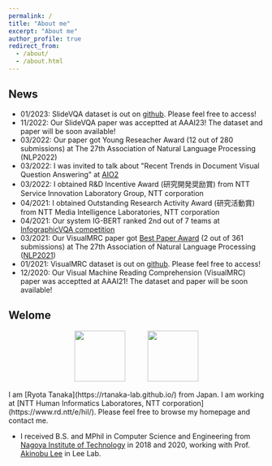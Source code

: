 ```yaml
---
permalink: /
title: "About me"
excerpt: "About me"
author_profile: true
redirect_from: 
  - /about/
  - /about.html
---
```


## News
- 01/2023: SlideVQA dataset is out on [github](https://github.com/nttmdlab-nlp/SlideVQA). Please feel free to access!
- 11/2022: Our SlideVQA paper was acceptted at AAAI23! The dataset and paper will be soon available!
- 03/2022: Our paper got Young Reseacher Award (12 out of 280 submissions) at The 27th Association of Natural Language Processing (NLP2022)
- 03/2022: I was invited to talk about "Recent Trends in Document Visual Question Answering" at [AIO2](https://sites.google.com/view/project-aio/competition2?authuser=0)  
- 03/2022: I obtained R&D Incentive Award (研究開発奨励賞) from NTT Service Innovation Laboratory Group, NTT corporation
- 04/2021: I obtained Outstanding Research Activity Award (研究活動賞) from NTT Media Intelligence Laboratories, NTT corporation
- 04/2021: Our system IG-BERT ranked 2nd out of 7 teams at [InfographicVQA competition](https://rrc.cvc.uab.es/?ch=17&com=evaluation&task=3)
- 03/2021: Our VisualMRC paper got [Best Paper Award](https://www.anlp.jp/nlp2021/award.html) (2 out of 361 submissions) at The 27th Association of Natural Language Processing ([NLP2021](https://www.anlp.jp/nlp2021/))
- 01/2021: VisualMRC dataset is out on [github](https://github.com/nttmdlab-nlp/VisualMRC). Please feel free to access!
- 12/2020: Our Visual Machine Reading Comprehension (VisualMRC) paper was acceptted at AAAI21! The dataset and paper will be soon available!

## Welome 
<p align="center">
  <img src="https://rtanaka-lab.github.io/images/H5c0n0pl.jpg" width="100" hspace="20"> 
  <img src="https://rtanaka-lab.github.io/images/Nit-logo.gif" width="100" hspace="20">
</p>
I am [Ryota Tanaka](https://rtanaka-lab.github.io/) from Japan. I am working at [NTT Human Informatics Laboratores, NTT corporation](https://www.rd.ntt/e/hil/). Please feel free to browse my homepage and contact me. 

* I received B.S. and MPhil in Computer Science and Engineering from [Nagoya Institute of Technology](https://www.nitech.ac.jp/eng/) in 2018 and 2020, working with Prof. [Akinobu Lee](https://www.slp.nitech.ac.jp/members/ri/) in Lee Lab.